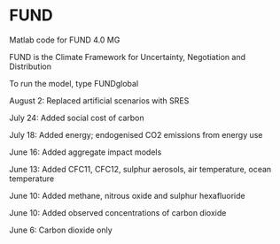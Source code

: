 FUND
====

Matlab code for FUND 4.0 MG

FUND is the Climate Framework for Uncertainty, Negotiation and Distribution

To run the model, type FUNDglobal

August 2: Replaced artificial scenarios with SRES

July 24: Added social cost of carbon

July 18: Added energy; endogenised CO2 emissions from energy use

June 16: Added aggregate impact models

June 13: Added CFC11, CFC12, sulphur aerosols, air temperature, ocean temperature

June 10: Added methane, nitrous oxide and sulphur hexafluoride

June 10: Added observed concentrations of carbon dioxide

June 6: Carbon dioxide only
